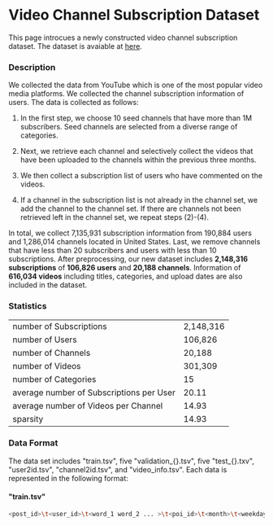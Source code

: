 # Video Channel Subscription Dataset
This page introcues a newly constructed video channel subscription dataset. The dataset is avaiable at [here](#).

### Description
We collected the data from YouTube which is one of the most popular video media platforms. We collected the channel subscription information of users. The data is collected as follows:


1. In the first step, we choose 10 seed channels that have more than 1M subscribers. Seed channels are selected from a diverse range of categories.

2. Next, we retrieve each channel and selectively collect the videos that have been uploaded to the channels within the previous three months.

3. We then collect a subscription list of users who have commented on the videos.

4. If a channel in the subscription list is not already in the channel set, we add the channel to the channel set.
If there are channels not been retrieved left in the channel set, we repeat steps (2)-(4).

In total, we collect 7,135,931 subscription information from 190,884 users and 1,286,014 channels located in United States. Last, we remove channels that have less than 20 subscribers and users with less than 10 subscriptions. After preprocessing, our new dataset includes **2,148,316 subscriptions** of **106,826 users** and **20,188 channels**. Information of **616,034 videos** including titles, categories, and upload dates are also included in the dataset.

### Statistics
<table style="align=center;">
<tr><td>number of Subscriptions</td><td>2,148,316</td></tr>
<tr><td>number of Users</td><td>106,826</td></tr>
<tr><td>number of Channels</td><td>20,188</td></tr>
<tr><td>number of Videos</td><td>301,309</td></tr>
<tr><td>number of Categories</td><td>15</td></tr>
<tr><td>average number of Subscriptions per User</td><td>20.11</td></tr>
<tr><td>average number of Videos per Channel</td><td>14.93</td></tr>
<tr><td>sparsity</td><td>14.93</td></tr>
</table>

### Data Format
The data set includes "train.tsv", five "validation_{}.tsv", five "test_{}.txv", "user2id.tsv", "channel2id.tsv", and "video_info.tsv". Each data is represented in the following format:
#### "train.tsv"
```bash
<post_id>\t<user_id>\t<word_1 word_2 ... >\t<poi_id>\t<month>\t<weekday>\t<hour>
```
